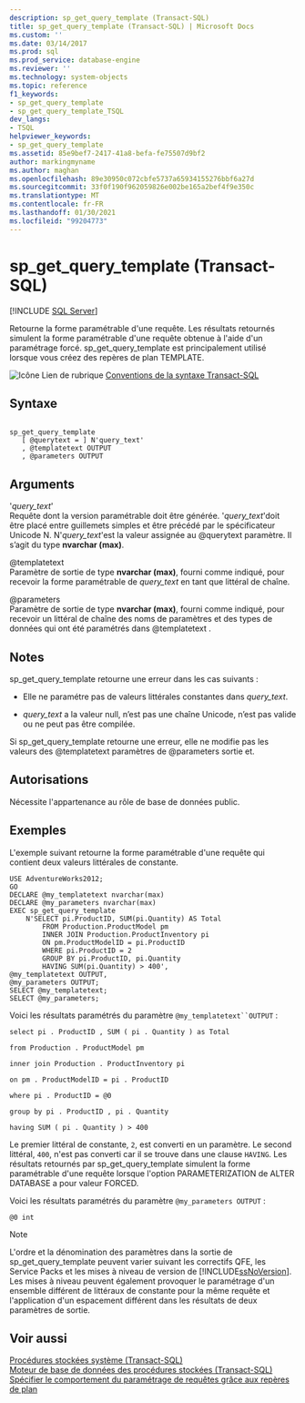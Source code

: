 ```yaml
---
description: sp_get_query_template (Transact-SQL)
title: sp_get_query_template (Transact-SQL) | Microsoft Docs
ms.custom: ''
ms.date: 03/14/2017
ms.prod: sql
ms.prod_service: database-engine
ms.reviewer: ''
ms.technology: system-objects
ms.topic: reference
f1_keywords:
- sp_get_query_template
- sp_get_query_template_TSQL
dev_langs:
- TSQL
helpviewer_keywords:
- sp_get_query_template
ms.assetid: 85e9bef7-2417-41a8-befa-fe75507d9bf2
author: markingmyname
ms.author: maghan
ms.openlocfilehash: 89e30950c072cbfe5737a65934155276bbf6a27d
ms.sourcegitcommit: 33f0f190f962059826e002be165a2bef4f9e350c
ms.translationtype: MT
ms.contentlocale: fr-FR
ms.lasthandoff: 01/30/2021
ms.locfileid: "99204773"
---
```

# <a name="sp_get_query_template-transact-sql"></a>sp_get_query_template (Transact-SQL)
[!INCLUDE [SQL Server](../../includes/applies-to-version/sqlserver.md)]

  Retourne la forme paramétrable d'une requête. Les résultats retournés simulent la forme paramétrable d'une requête obtenue à l'aide d'un paramétrage forcé. sp_get_query_template est principalement utilisé lorsque vous créez des repères de plan TEMPLATE.  
  
 ![Icône Lien de rubrique](../../database-engine/configure-windows/media/topic-link.gif "Icône du lien de rubrique") [Conventions de la syntaxe Transact-SQL](../../t-sql/language-elements/transact-sql-syntax-conventions-transact-sql.md)  
  
## <a name="syntax"></a>Syntaxe  
  
```  
  
sp_get_query_template  
   [ @querytext = ] N'query_text'  
   , @templatetext OUTPUT   
   , @parameters OUTPUT   
```  
  
## <a name="arguments"></a>Arguments  
 '*query_text*'  
 Requête dont la version paramétrable doit être générée. '*query_text*'doit être placé entre guillemets simples et être précédé par le spécificateur Unicode N. N'*query_text*'est la valeur assignée au @querytext paramètre. Il s’agit du type **nvarchar (max)**.  
  
 @templatetext  
 Paramètre de sortie de type **nvarchar (max)**, fourni comme indiqué, pour recevoir la forme paramétrable de *query_text* en tant que littéral de chaîne.  
  
 @parameters  
 Paramètre de sortie de type **nvarchar (max)**, fourni comme indiqué, pour recevoir un littéral de chaîne des noms de paramètres et des types de données qui ont été paramétrés dans @templatetext .  
  
## <a name="remarks"></a>Notes  
 sp_get_query_template retourne une erreur dans les cas suivants :  
  
-   Elle ne paramétre pas de valeurs littérales constantes dans *query_text*.  
  
-   *query_text* a la valeur null, n’est pas une chaîne Unicode, n’est pas valide ou ne peut pas être compilée.  
  
 Si sp_get_query_template retourne une erreur, elle ne modifie pas les valeurs des @templatetext paramètres de @parameters sortie et.  
  
## <a name="permissions"></a>Autorisations  
 Nécessite l'appartenance au rôle de base de données public.  
  
## <a name="examples"></a>Exemples  
 L'exemple suivant retourne la forme paramétrable d'une requête qui contient deux valeurs littérales de constante.  
  
```  
USE AdventureWorks2012;  
GO  
DECLARE @my_templatetext nvarchar(max)  
DECLARE @my_parameters nvarchar(max)  
EXEC sp_get_query_template   
    N'SELECT pi.ProductID, SUM(pi.Quantity) AS Total  
        FROM Production.ProductModel pm   
        INNER JOIN Production.ProductInventory pi  
        ON pm.ProductModelID = pi.ProductID  
        WHERE pi.ProductID = 2  
        GROUP BY pi.ProductID, pi.Quantity  
        HAVING SUM(pi.Quantity) > 400',  
@my_templatetext OUTPUT,  
@my_parameters OUTPUT;  
SELECT @my_templatetext;  
SELECT @my_parameters;  
```  
  
 Voici les résultats paramétrés du paramètre `@my_templatetext``OUTPUT` :  
  
 `select pi . ProductID , SUM ( pi . Quantity ) as Total`  
  
 `from Production . ProductModel pm`  
  
 `inner join Production . ProductInventory pi`  
  
 `on pm . ProductModelID = pi . ProductID`  
  
 `where pi . ProductID = @0`  
  
 `group by pi . ProductID , pi . Quantity`  
  
 `having SUM ( pi . Quantity ) > 400`  
  
 Le premier littéral de constante, `2`, est converti en un paramètre. Le second littéral, `400`, n'est pas converti car il se trouve dans une clause `HAVING`. Les résultats retournés par sp_get_query_template simulent la forme paramétrable d'une requête lorsque l'option PARAMETERIZATION de ALTER DATABASE a pour valeur FORCED.  
  
 Voici les résultats paramétrés du paramètre `@my_parameters OUTPUT` :  
  
```  
@0 int  
```  
  
> [!NOTE]  
>  L'ordre et la dénomination des paramètres dans la sortie de sp_get_query_template peuvent varier suivant les correctifs QFE, les Service Packs et les mises à niveau de version de [!INCLUDE[ssNoVersion](../../includes/ssnoversion-md.md)]. Les mises à niveau peuvent également provoquer le paramétrage d'un ensemble différent de littéraux de constante pour la même requête et l'application d'un espacement différent dans les résultats de deux paramètres de sortie.  
  
## <a name="see-also"></a>Voir aussi  
 [Procédures stockées système &#40;Transact-SQL&#41;](../../relational-databases/system-stored-procedures/system-stored-procedures-transact-sql.md)   
 [Moteur de base de données des procédures stockées &#40;Transact-SQL&#41;](../../relational-databases/system-stored-procedures/database-engine-stored-procedures-transact-sql.md)   
 [Spécifier le comportement du paramétrage de requêtes grâce aux repères de plan](../../relational-databases/performance/specify-query-parameterization-behavior-by-using-plan-guides.md)  
  
  
